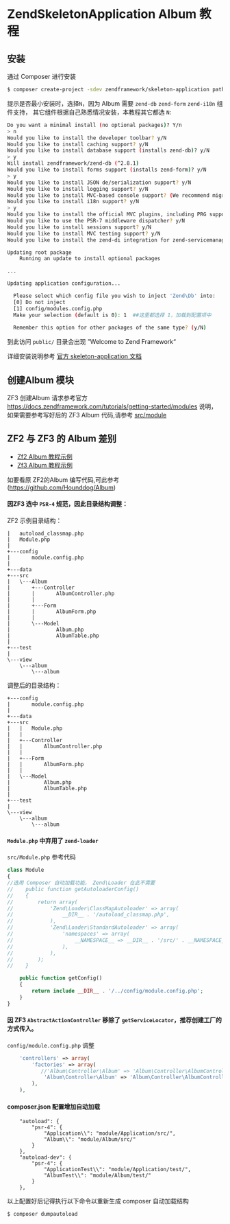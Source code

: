 # ZendSkeletonApplication Album 教程

## 安装

通过 Composer 进行安装

```bash
$ composer create-project -sdev zendframework/skeleton-application path/to/install
```

提示是否最小安装时，选择`N`，因为 Album 需要 `zend-db` `zend-form` `zend-i18n` 组件支持，
其它组件根据自己熟悉情况安装，本教程其它都选 `N`:

```bash
Do you want a minimal install (no optional packages)? Y/n
> n
Would you like to install the developer toolbar? y/N
Would you like to install caching support? y/N
Would you like to install database support (installs zend-db)? y/N
> y
Will install zendframework/zend-db (^2.8.1)
Would you like to install forms support (installs zend-form)? y/N
> y
Would you like to install JSON de/serialization support? y/N
Would you like to install logging support? y/N
Would you like to install MVC-based console support? (We recommend migrating to zf-console, symfony/console, or Aura.CLI) y/N
Would you like to install i18n support? y/N
> y
Would you like to install the official MVC plugins, including PRG support, identity, and flash messages? y/N
Would you like to use the PSR-7 middleware dispatcher? y/N
Would you like to install sessions support? y/N
Would you like to install MVC testing support? y/N
Would you like to install the zend-di integration for zend-servicemanager? y/N

Updating root package
    Running an update to install optional packages

...

Updating application configuration...

  Please select which config file you wish to inject 'Zend\Db' into:
  [0] Do not inject
  [1] config/modules.config.php
  Make your selection (default is 0): 1  ##这里都选择 1，加载到配置项中
  
  Remember this option for other packages of the same type? (y/N)
```

到此访问 `public/` 目录会出现 ”Welcome to Zend Framework“

详细安装说明参考 [官方 skeleton-application 文档](https://docs.zendframework.com/tutorials/getting-started/skeleton-application/) 

## 创建Album 模块

ZF3 创建Album 请求参考官方 https://docs.zendframework.com/tutorials/getting-started/modules 说明，
如果需要参考写好后的 ZF3 Album 代码,请参考 [src/module](src/module)

## ZF2 与 ZF3 的 Album 差别

* [Zf2 Album 教程示例](https://framework.zend.com/manual/2.4/en/user-guide/modules.html)
* [Zf3 Album 教程示例](https://docs.zendframework.com/tutorials/getting-started/modules/)


如要看原 ZF2的Album 编写代码,可此参考 (https://github.com/Hounddog/Album)


#### 因ZF3 选中 `PSR-4` 规范，因此目录结构调整：

ZF2 示例目录结构：

```
|   autoload_classmap.php
|   Module.php
|
+---config
|       module.config.php
|
+---data
+---src
|   \---Album
|       +---Controller
|       |       AlbumController.php
|       |
|       +---Form
|       |       AlbumForm.php
|       |
|       \---Model
|               Album.php
|               AlbumTable.php
|
+---test
|
\---view
    \---album
        \---album
```

调整后的目录结构：

```
+---config
|       module.config.php
|
+---data
+---src
|   |   Module.php
|   |
|   +---Controller
|   |       AlbumController.php
|   |
|   +---Form
|   |       AlbumForm.php
|   |
|   \---Model
|           Album.php
|           AlbumTable.php
|
+---test
|
\---view
    \---album
        \---album
```

#### `Module.php` 中弃用了 `zend-loader`

`src/Module.php` 参考代码

```php
class Module
{
//选用 Composer 自动加载功能， Zend\Loader 在此不需要
//    public function getAutoloaderConfig()
//    {
//        return array(
//            'Zend\Loader\ClassMapAutoloader' => array(
//                __DIR__ . '/autoload_classmap.php',
//            ),
//            'Zend\Loader\StandardAutoloader' => array(
//                'namespaces' => array(
//                    __NAMESPACE__ => __DIR__ . '/src/' . __NAMESPACE__,
//                ),
//            ),
//        );
//    }

    public function getConfig()
    {
        return include __DIR__ . '/../config/module.config.php';
    }
}
```
#### 因 ZF3 `AbstractActionController` 移除了 `getServiceLocator`，推荐创建工厂的方式传入。

`config/module.config.php` 调整

```php
    'controllers' => array(
        'factories' => array(
           //'Album\Controller\Album' => 'Album\Controller\AlbumController',       //原先
            'Album\Controller\Album' => 'Album\Controller\AlbumControllerFactory', //改后
        ),
    ),
```

#### composer.json 配置增加自动加载

```
    "autoload": {
        "psr-4": {
            "Application\\": "module/Application/src/",
            "Album\\": "module/Album/src/"
        }
    },
    "autoload-dev": {
        "psr-4": {
            "ApplicationTest\\": "module/Application/test/",
            "AlbumTest\\": "module/Album/test/"
        }
    },
```

以上配置好后记得执行以下命令以重新生成 composer 自动加载结构

```bash
$ composer dumpautoload
```
